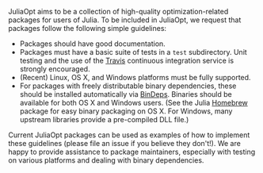 JuliaOpt aims to be a collection of high-quality optimization-related
packages for users of Julia. To be included in JuliaOpt, we request
that packages follow the following simple guidelines:

* Packages should have good documentation.
* Packages must have a basic suite of tests in a ``test``
subdirectory. Unit testing and the use of the [Travis] continuous
integration service is strongly encouraged.
* (Recent) Linux, OS X, and Windows platforms must be fully supported.
* For packages with freely distributable binary dependencies, these
should be installed automatically via [BinDeps].  Binaries should be
available for both OS X and Windows users. (See the Julia [Homebrew]
package for easy binary packaging on OS X. For Windows, many upstream
libraries provide a pre-compiled DLL file.)

Current JuliaOpt packages can be used as examples of how to implement
these guidelines (please file an issue if you believe they don't!). We
are happy to provide assistance to package maintainers, especially with
testing on various platforms and dealing with binary dependencies.


[Travis]: https://travis-ci.org/
[BinDeps]: https://github.com/loladiro/BinDeps.jl
[Homebrew]: https://github.com/staticfloat/Homebrew.jl

